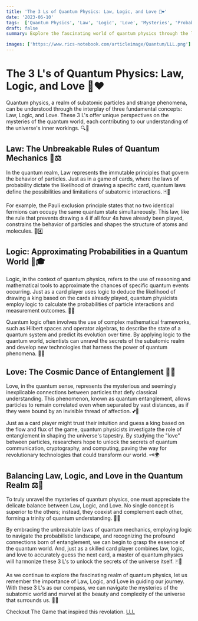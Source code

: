```yaml
---
title: 'The 3 Ls of Quantum Physics: Law, Logic, and Love 🌌❤️'
date: '2023-06-10'
tags:  ['Quantum Physics', 'Law', 'Logic', 'Love', 'Mysteries', 'Probability']
draft: false
summary: Explore the fascinating world of quantum physics through the lens of the 3 Ls - Law, Logic, and Love. Discover how these concepts intertwine to unravel the mysteries of the universe, from guessing playing cards to understanding the intricate dance of particles at the subatomic level.

images: ['https://www.rics-notebook.com/articleimage/Quantum/LLL.png']
---
```


# The 3 L's of Quantum Physics: Law, Logic, and Love 🌌❤️

Quantum physics, a realm of subatomic particles and strange phenomena, can be understood through the interplay of three fundamental concepts: Law, Logic, and Love. These 3 L's offer unique perspectives on the mysteries of the quantum world, each contributing to our understanding of the universe's inner workings. 🔍🌠

## Law: The Unbreakable Rules of Quantum Mechanics 📜⚖️

In the quantum realm, Law represents the immutable principles that govern the behavior of particles. Just as in a game of cards, where the laws of probability dictate the likelihood of drawing a specific card, quantum laws define the possibilities and limitations of subatomic interactions. 🃏🎲

For example, the Pauli exclusion principle states that no two identical fermions can occupy the same quantum state simultaneously. This law, like the rule that prevents drawing a 4 if all four 4s have already been played, constrains the behavior of particles and shapes the structure of atoms and molecules. 🚫4️⃣

## Logic: Approximating Probabilities in a Quantum World 🧠🎓

Logic, in the context of quantum physics, refers to the use of reasoning and mathematical tools to approximate the chances of specific quantum events occurring. Just as a card player uses logic to deduce the likelihood of drawing a king based on the cards already played, quantum physicists employ logic to calculate the probabilities of particle interactions and measurement outcomes. 🤔👑

Quantum logic often involves the use of complex mathematical frameworks, such as Hilbert spaces and operator algebras, to describe the state of a quantum system and predict its evolution over time. By applying logic to the quantum world, scientists can unravel the secrets of the subatomic realm and develop new technologies that harness the power of quantum phenomena. 🔢🔬

## Love: The Cosmic Dance of Entanglement 💞🌌

Love, in the quantum sense, represents the mysterious and seemingly inexplicable connections between particles that defy classical understanding. This phenomenon, known as quantum entanglement, allows particles to remain correlated even when separated by vast distances, as if they were bound by an invisible thread of affection. 💕🧵

Just as a card player might trust their intuition and guess a king based on the flow and flux of the game, quantum physicists investigate the role of entanglement in shaping the universe's tapestry. By studying the "love" between particles, researchers hope to unlock the secrets of quantum communication, cryptography, and computing, paving the way for revolutionary technologies that could transform our world. 🗝️🌍

## Balancing Law, Logic, and Love in the Quantum Realm ⚖️🔀

To truly unravel the mysteries of quantum physics, one must appreciate the delicate balance between Law, Logic, and Love. No single concept is superior to the others; instead, they coexist and complement each other, forming a trinity of quantum understanding. 🙏✨

By embracing the unbreakable laws of quantum mechanics, employing logic to navigate the probabilistic landscape, and recognizing the profound connections born of entanglement, we can begin to grasp the essence of the quantum world. And, just as a skilled card player combines law, logic, and love to accurately guess the next card, a master of quantum physics will harmonize these 3 L's to unlock the secrets of the universe itself. 🃏🌌

As we continue to explore the fascinating realm of quantum physics, let us remember the importance of Law, Logic, and Love in guiding our journey. With these 3 L's as our compass, we can navigate the mysteries of the subatomic world and marvel at the beauty and complexity of the universe that surrounds us. 🔭💫


Checkout The Game that inspired this revolation. [LLL](https://lennys-lucky-lotto.vercel.app/)